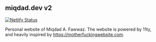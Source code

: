 

## miqdad.dev v2

<!-- prettier-ignore-start -->
[![Netlify Status](https://api.netlify.com/api/v1/badges/ce5337d4-e064-45bb-981e-b8266063da40/deploy-status)](https://app.netlify.com/sites/miqdaddev/deploys)
<!-- prettier-ignore-end -->

Personal website of Miqdad A. Fawwaz. The website is powered by 11ty, and heavily inspired by https://motherfuckingwebsite.com.
